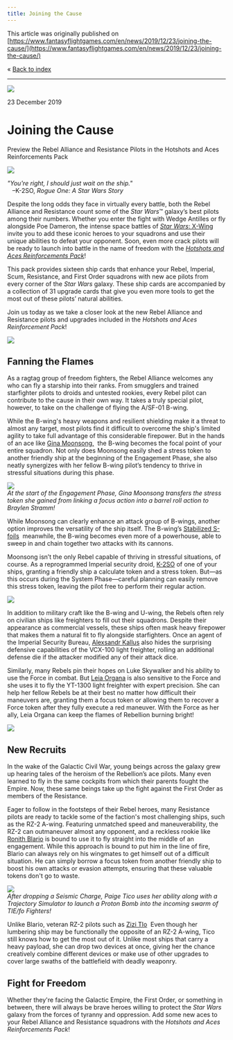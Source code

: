 ```yaml
---
title: Joining the Cause
---
```


This article was originally published on [https://www.fantasyflightgames.com/en/news/2019/12/23/joining-the-cause/](https://www.fantasyflightgames.com/en/news/2019/12/23/joining-the-cause/)

&laquo; [Back to index](../index.md)

---

![](swz64-66_preview2.png)

23 December 2019

Joining the Cause
=================

Preview the Rebel Alliance and Resistance Pilots in the Hotshots and Aces Reinforcements Pack

![](swz66_box_right.png)

_"You're right, I should just wait on the ship."_  
   –K-2SO, _Rogue One: A Star Wars Story_

Despite the long odds they face in virtually every battle, both the Rebel Alliance and Resistance count some of the _Star Wars_™ galaxy’s best pilots among their numbers. Whether you enter the fight with Wedge Antilles or fly alongside Poe Dameron, the intense space battles of [_Star Wars_: X-Wing](https://www.fantasyflightgames.com/en/products/x-wing-second-edition/) invite you to add these iconic heroes to your squadrons and use their unique abilities to defeat your opponent. Soon, even more crack pilots will be ready to launch into battle in the name of freedom with the _[Hotshots and Aces Reinforcements Pack](https://www.fantasyflightgames.com/en/products/x-wing-second-edition/products/hotshots-and-aces-reinforcements-pack/)_!  

This pack provides sixteen ship cards that enhance your Rebel, Imperial, Scum, Resistance, and First Order squadrons with new ace pilots from every corner of the _Star Wars_ galaxy. These ship cards are accompanied by a collection of 31 upgrade cards that give you even more tools to get the most out of these pilots’ natural abilities.

Join us today as we take a closer look at the new Rebel Alliance and Resistance pilots and upgrades included in the _Hotshots and Aces Reinforcement Pack_!

![](swz66_sample.png)

Fanning the Flames
------------------

As a ragtag group of freedom fighters, the Rebel Alliance welcomes any who can fly a starship into their ranks. From smugglers and trained starfighter pilots to droids and untested rookies, every Rebel pilot can contribute to the cause in their own way. It takes a truly special pilot, however, to take on the challenge of flying the A/SF-01 B-wing. 

While the B-wing's heavy weapons and resilient shielding make it a threat to almost any target, most pilots find it difficult to overcome the ship's limited agility to take full advantage of this considerable firepower. But in the hands of an ace like [Gina Moonsong,](swz66_gina-moonsong.png)  the B-wing becomes the focal point of your entire squadron. Not only does Moonsong easily shed a stress token to another friendly ship at the beginning of the Engagement Phase, she also neatly synergizes with her fellow B-wing pilot’s tendency to thrive in stressful situations during this phase.

![](swz66_a2_diagram1.jpg)  
_At the start of the Engagement Phase, Gina Moonsong transfers the stress token she gained from linking a focus action into a barrel roll action to Braylen Stramm!_

While Moonsong can clearly enhance an attack group of B-wings, another option improves the versatility of the ship itself. The B-wing’s [Stabilized S-foils](swz66_stabilized-s-foils-closed.png)  meanwhile, the B-wing becomes even more of a powerhouse, able to sweep in and chain together two attacks with its cannons.

Moonsong isn’t the only Rebel capable of thriving in stressful situations, of course. As a reprogrammed Imperial security droid, [K-2SO](swz66_k-2so.png) of one of your ships, granting a friendly ship a calculate token and a stress token. But—as this occurs during the System Phase—careful planning can easily remove this stress token, leaving the pilot free to perform their regular action.

![](swz66_a2_cardfan1.png)

In addition to military craft like the B-wing and U-wing, the Rebels often rely on civilian ships like freighters to fill out their squadrons. Despite their appearance as commercial vessels, these ships often mask heavy firepower that makes them a natural fit to fly alongside starfighters. Once an agent of the Imperial Security Bureau, [Alexsandr Kallus](swz66_alexsandr-kallus.png) also hides the surprising defensive capabilities of the VCX-100 light freighter, rolling an additional defense die if the attacker modified any of their attack dice.

Similarly, many Rebels pin their hopes on Luke Skywalker and his ability to use the Force in combat. But [Leia Organa](swz66_leia-organa.png) is also sensitive to the Force and she uses it to fly the YT-1300 light freighter with expert precision. She can help her fellow Rebels be at their best no matter how difficult their maneuvers are, granting them a focus token or allowing them to recover a Force token after they fully execute a red maneuver. With the Force as her ally, Leia Organa can keep the flames of Rebellion burning bright!

![](swz66_a2_cardfan2.png)

New Recruits
------------

In the wake of the Galactic Civil War, young beings across the galaxy grew up hearing tales of the heroism of the Rebellion’s ace pilots. Many even learned to fly in the same cockpits from which their parents fought the Empire. Now, these same beings take up the fight against the First Order as members of the Resistance.

Eager to follow in the footsteps of their Rebel heroes, many Resistance pilots are ready to tackle some of the faction's most challenging ships, such as the RZ-2 A-wing. Featuring unmatched speed and maneuverability, the RZ-2 can outmaneuver almost any opponent, and a reckless rookie like [Ronith Blario](swz66_ronith-blario.png) is bound to use it to fly straight into the middle of an engagement. While this approach is bound to put him in the line of fire, Blario can always rely on his wingmates to get himself out of a difficult situation. He can simply borrow a focus token from another friendly ship to boost his own attacks or evasion attempts, ensuring that these valuable tokens don't go to waste.

![](swz66_a2_diagram2.jpg)  
_After dropping a Seismic Charge, Paige Tico uses her ability along with a Trajectory Simulator to launch a Proton Bomb into the incoming swarm of TIE/fo Fighters!_

Unlike Blario, veteran RZ-2 pilots such as [Zizi Tlo](swz66_zizi-tlo.png)  Even though her lumbering ship may be functionally the opposite of an RZ-2 A-wing, Tico still knows how to get the most out of it. Unlike most ships that carry a heavy payload, she can drop two devices at once, giving her the chance creatively combine different devices or make use of other upgrades to cover large swaths of the battlefield with deadly weaponry.

Fight for Freedom
-----------------

Whether they're facing the Galactic Empire, the First Order, or something in between, there will always be brave heroes willing to protect the _Star Wars_ galaxy from the forces of tyranny and oppression. Add some new aces to your Rebel Alliance and Resistance squadrons with the _Hotshots and Aces Reinforcements Pack_! 

[](http://community.fantasyflightgames.com/index.php?/forum/222-x-wing/)